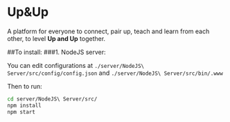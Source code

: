 # Up&Up
A platform for everyone to connect, pair up, teach and learn from each other, to level **Up and Up** together. 

##To install:
###1. NodeJS server:

You can edit configurations at ``./server/NodeJS\ Server/src/config/config.json`` and ``./server/NodeJS\ Server/src/bin/.www``

Then to run:
```` bash
cd server/NodeJS\ Server/src/
npm install
npm start
````

